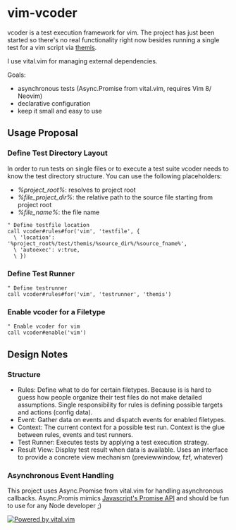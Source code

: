 # vim-vcoder

vcoder is a test execution framework for vim. The project has just been started
so there's no real functionality right now besides running a single test for a vim script
via [themis](https://github.com/thinca/vim-themis).

I use vital.vim for managing external dependencies.

Goals:

* asynchronous tests (Async.Promise from vital.vim, requires Vim 8/ Neovim)
* declarative configuration
* keep it small and easy to use

## Usage Proposal

### Define Test Directory Layout

In order to run tests on single files or to execute a test suite vcoder needs
to know the test directory structure. You can use the following placeholders:

* *%project_root%*: resolves to project root
* *%file_project_dir%*: the relative path to the source file starting from project root
* *%file_name%*: the file name 

```vim
" Define testfile location
call vcoder#rules#for('vim', 'testfile', {
  \ 'location': '%project_root%/test/themis/%source_dir%/%source_fname%',
  \ 'autoexec': v:true,
  \ })
```

### Define Test Runner

```vim
" Define testrunner
call vcoder#rules#for('vim', 'testrunner', 'themis')
```
### Enable vcoder for a Filetype

```vim
" Enable vcoder for vim
call vcoder#enable('vim')
```

## Design Notes

### Structure  
* Rules: Define what to do for certain filetypes. Because is is hard to guess
  how people organize their test files do not make detailed assumptions. Single
  responsibility for rules is defining possible targets and actions (config data). 
* Event: Gather data on events and dispatch events for enabled filetypes.
* Context: The current context for a possible test run. Context is the glue
  between rules, events and test runners.
* Test Runner: Executes tests by applying a test execution strategy.
* Result View: Display test result when data is available. Uses an interface to
  provide a concrete view mechanism (previewwindow, fzf, whatever)

### Asynchronous Event Handling

This project uses Async.Promise from vital.vim for handling asynchronous
callbacks. Async.Promis mimics [Javascript's Promise API](https://developer.mozilla.org/en-US/docs/Web/JavaScript/Reference/Global_Objects/Promise)
and should be fun to use for any Node developer ;)

[![Powered by vital.vim](https://img.shields.io/badge/powered%20by-vital.vim-80273f.svg)](https://github.com/vim-jp/vital.vim)

